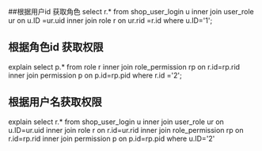 ##根据用户id 获取角色
select r.* from shop_user_login u inner join user_role ur on u.ID =ur.uid
inner join role r on ur.rid =r.id where u.ID='1';

## 根据角色id 获取权限

explain select p.* from role r inner join role_permission rp on r.id=rp.rid
inner join permission p on p.id=rp.pid where r.id ='2';

## 根据用户名获取权限
explain select r.* from shop_user_login u
    inner join user_role ur on  u.ID=ur.uid
    inner join role r on r.id=ur.rid
    inner join role_permission rp on r.id=rp.rid
    inner join permission p on p.id=rp.pid
    where u.ID='2'
    
    